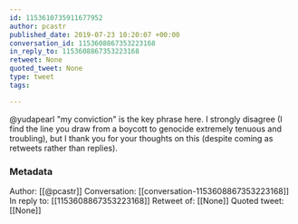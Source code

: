 ```yaml
---
id: 1153610735911677952
author: pcastr
published_date: 2019-07-23 10:20:07 +00:00
conversation_id: 1153608867353223168
in_reply_to: 1153608867353223168
retweet: None
quoted_tweet: None
type: tweet
tags:

---
```


@yudapearl "my conviction" is the key phrase here.
I strongly disagree (I find the line you draw from a boycott to genocide extremely tenuous and troubling), but I thank you for your thoughts on this (despite coming as retweets rather than replies).

### Metadata

Author: [[@pcastr]]
Conversation: [[conversation-1153608867353223168]]
In reply to: [[1153608867353223168]]
Retweet of: [[None]]
Quoted tweet: [[None]]

